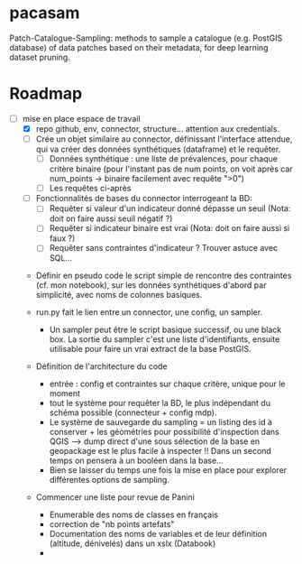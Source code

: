 # pacasam
Patch-Catalogue-Sampling: methods to sample a catalogue (e.g. PostGIS database) of data patches based on their metadata, for deep learning dataset pruning.


# Roadmap

- [ ] mise en place espace de travail
    - [X] repo github, env, connector, structure... attention aux credentials.
    - [ ] Crée un objet similaire au connector, définissant l'interface attendue, qui va créer des données synthétiques (dataframe) et le requêter.
        - [ ] Données synthétique : une liste de prévalences,  pour chaque critère binaire (pour l'instant pas de num points, on voit après car num_points -> binaire facilement avec requête ">0")
        - [ ] Les requêtes ci-après
    - [ ] Fonctionnalités de bases du connector interrogeant la BD:
        - [ ] Requêter si valeur d'un indicateur donné dépasse un seuil (Nota: doit on faire aussi seuil négatif ?)
        - [ ] Requêter si indicateur binaire est vrai (Nota: doit on faire aussi si faux ?)
        - [ ] Requêter sans contraintes d'indicateur ? Trouver astuce avec SQL...
    - Définir en pseudo code le script simple de rencontre des contraintes (cf. mon notebook), sur les données synthétiques d'abord par simplicité, avec noms de colonnes basiques.
    - run.py fait le lien entre un connector, une config, un sampler. 
        - Un sampler peut être le script basique successif, ou une black box. La sortie du sampler c'est une liste d'identifiants, ensuite utilisable pour faire un vrai extract de la base PostGIS.
    
    - Définition de l'architecture du code
        - entrée : config et contraintes sur chaque critère, unique pour le moment
        - tout le système pour requêter la BD, le plus indépendant du schéma possible (connecteur + config mdp).
        - Le système de sauvegarde du sampling = un listing des id à conserver + les géométries pour possibilité d'inspection dans QGIS --> dump direct d'une sous sélection de la base en geopackage est le plus facile à inspecter !! Dans un second temps on pensera à un booléen dans la base...
        - Bien se laisser du temps une fois la mise en place pour explorer différentes options de sampling.
    - Commencer une liste pour revue de Panini
        - Enumerable des noms de classes en français
        - correction de "nb points artefats"
        - Documentation des noms de variables et de leur définition (altitude, dénivelés) dans un xslx (Databook)
        - 